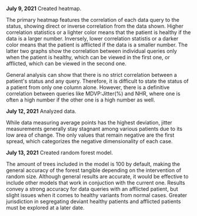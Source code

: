 **July 9, 2021** Created heatmap.

The primary heatmap features the correlation of each data query to the status, showing direct or inverse correlation from the data shown. Higher correlation statistics or a lighter color means that the patient is healthy if the data is a larger number. Inversely, lower correlation statistis or a darker color means that the patient is afflicted if the data is a smaller number. The latter two graphs show the correlation between individual queries only when the patient is healthy, which can be viewed in the first one, or afflicted, which can be viewed in the second one. 

General analysis can show that there is no strict correlation between a patient's status and any query. Therefore, it is difficult to state the status of a patient from only one column alone. However, there is a definitive correlation between queries like MDVP:Jitter(%) and NHR, where one is often a high number if the other one is a high number as well.

**July 12, 2021** Analyzed data.

While data measuring average points has the highest deviation, jitter measurements generally stay stagnant among various patients due to its low area of change. The only values that remain negative are the first spread, which categorizes the negative dimensionality of each case.

**July 13, 2021** Created random forest model.

The amount of trees included in the model is 100 by default, making the general accuracy of the forest tangible depending on the intervention of random size. Although general results are accurate, it would be effective to include other models that work in conjuction with the current one. Results convey a strong accuracy for data queries with an afflicted patient, but slight issues when it comes to healthy variants from normal cases. Greater jurisdiction in segregating deviant healthy patients and afflicted patients must be explored at a later date.
